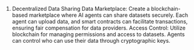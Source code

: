 1. Decentralized Data Sharing
Data Marketplace: Create a blockchain-based marketplace where AI agents can share datasets securely. Each agent can upload data, and smart contracts can facilitate transactions, ensuring fair compensation for data providers.
Access Control: Utilize blockchain for managing permissions and access to datasets. Agents can control who can use their data through cryptographic keys.
